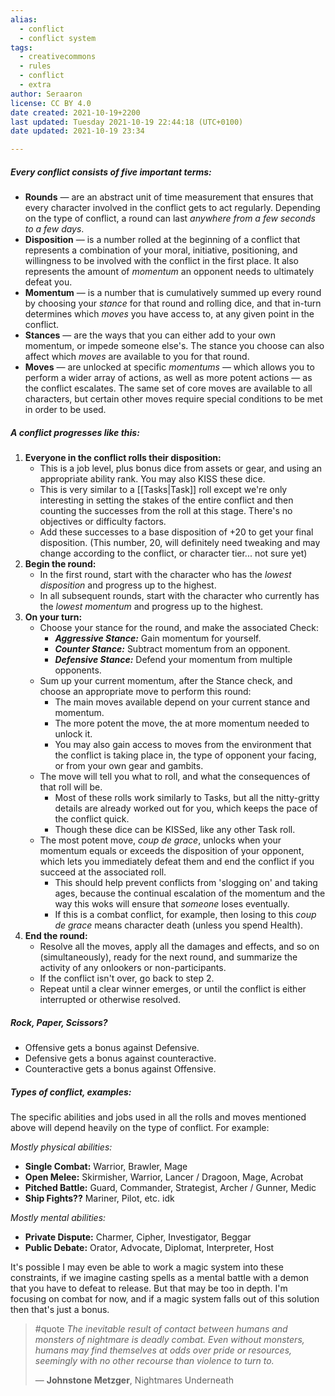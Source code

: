 ```yaml
---
alias:
  - conflict
  - conflict system
tags:
  - creativecommons
  - rules
  - conflict
  - extra
author: Seraaron
license: CC BY 4.0
date created: 2021-10-19+2200
last updated: Tuesday 2021-10-19 22:44:18 (UTC+0100)
date updated: 2021-10-19 23:34

---
```


##### Every conflict consists of five important terms:

-   **Rounds** — are an abstract unit of time measurement that ensures that every character involved in the conflict gets to act regularly. Depending on the type of conflict, a round can last _anywhere from a few seconds to a few days_.
-   **Disposition** — is a number rolled at the beginning of a conflict that represents a combination of your moral, initiative, positioning, and willingness to be involved with the conflict in the first place. It also represents the amount of _momentum_ an opponent needs to ultimately defeat you.
-   **Momentum** — is a number that is cumulatively summed up every round by choosing your _stance_ for that round and rolling dice, and that in-turn determines which _moves_ you have access to, at any given point in the conflict.
-   **Stances** — are the ways that you can either add to your own momentum, or impede someone else's. The stance you choose can also affect which _moves_ are available to you for that round.
-   **Moves** — are unlocked at specific _momentums_ — which allows you to perform a wider array of actions, as well as more potent actions — as the conflict escalates. The same set of core moves are available to all characters, but certain other moves require special conditions to be met in order to be used.

##### A conflict progresses like this:

1.  **Everyone in the conflict rolls their disposition:**
    -   This is a job level, plus bonus dice from assets or gear, and using an appropriate ability rank. You may also KISS these dice.
    -   This is very similar to a [[Tasks|Task]] roll except we're only interesting in setting the stakes of the entire conflict and then counting the successes from the roll at this stage. There's no objectives or difficulty factors.
    -   Add these successes to a base disposition of +20 to get your final disposition. (This number, 20, will definitely need tweaking and may change according to the conflict, or character tier... not sure yet)
2.  **Begin the round:**
    -   In the first round, start with the character who has the *lowest disposition* and progress up to the highest.
    -   In all subsequent rounds, start with the character who currently has the *lowest momentum* and progress up to the highest.
3.  **On your turn:**
    -   Choose your stance for the round, and make the associated Check:
        -   _**Aggressive Stance:**_ Gain momentum for yourself.
        -   _**Counter Stance:**_ Subtract momentum from an opponent.
        -   _**Defensive Stance:**_ Defend your momentum from multiple opponents.
    -   Sum up your current momentum, after the Stance check, and choose an appropriate move to perform this round:
        -   The main moves available depend on your current stance and momentum.
        -   The more potent the move, the at more momentum needed to unlock it.
        -   You may also gain access to moves from the environment that the conflict is taking place in, the type of opponent your facing, or from your own gear and gambits.
    -   The move will tell you what to roll, and what the consequences of that roll will be.
		-   Most of these rolls work similarly to Tasks, but all the nitty-gritty details are already worked out for you, which keeps the pace of the conflict quick.
		-   Though these dice can be KISSed, like any other Task roll.
	- The most potent move, *coup de grace*, unlocks when your momentum equals or exceeds the disposition of your opponent, which lets you immediately defeat them and end the conflict if you succeed at the associated roll.
		- This should help prevent conflicts from 'slogging on' and taking ages, because the continual escalation of the momentum and the way this woks will ensure that *someone* loses eventually.
		- If this is a combat conflict, for example, then losing to this *coup de grace* means character death (unless you spend Health). 
4.  **End the round:**
    -   Resolve all the moves, apply all the damages and effects, and so on (simultaneously), ready for the next round, and summarize the activity of any onlookers or non-participants.
    -   If the conflict isn't over, go back to step 2.
    -   Repeat until a clear winner emerges, or until the conflict is either interrupted or otherwise resolved.

##### Rock, Paper, Scissors?

- Offensive gets a bonus against Defensive.
- Defensive gets a bonus against counteractive.
- Counteractive gets a bonus against Offensive.


##### Types of conflict, examples:
The specific abilities and jobs used in all the rolls and moves mentioned above will depend heavily on the type of conflict. For example:

*Mostly physical abilities:*
-   **Single Combat:** Warrior, Brawler, Mage
-   **Open Melee:** Skirmisher, Warrior, Lancer / Dragoon, Mage, Acrobat
-   **Pitched Battle:** Guard, Commander, Strategist, Archer / Gunner, Medic
- **Ship Fights??** Mariner, Pilot, etc. idk

*Mostly mental abilities:*
-   **Private Dispute:** Charmer, Cipher, Investigator, Beggar
-   **Public Debate:** Orator, Advocate, Diplomat, Interpreter, Host

It's possible I may even be able to work a magic system into these constraints, if we imagine casting spells as a mental battle with a demon that you have to defeat to release. But that may be too in depth. I'm focusing on combat for now, and if a magic system falls out of this solution then that's just a bonus.  

> #quote 
> *The inevitable result of contact between humans and monsters of nightmare is deadly combat. Even without monsters, humans may find themselves at odds over pride or resources, seemingly with no other recourse than violence to turn to.*
>
> — **Johnstone Metzger**, Nightmares Underneath
